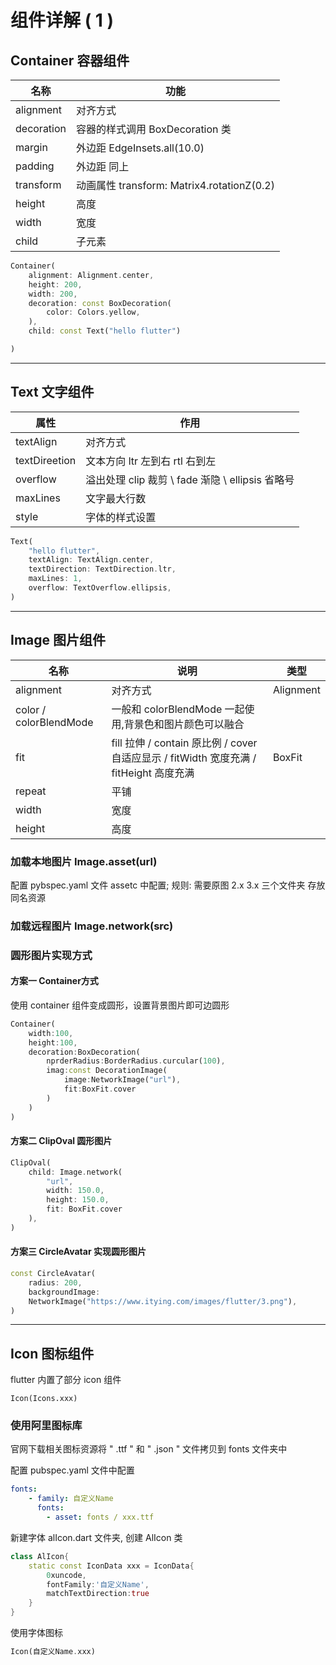 # 组件详解 ( 1 )

## Container 容器组件

| 名称       | 功能                                        |
| ---------- | ------------------------------------------- |
| alignment  | 对齐方式                                    |
| decoration | 容器的样式调用 BoxDecoration 类             |
| margin     | 外边距  EdgeInsets.all(10.0)                |
| padding    | 外边距 同上                                 |
| transform  | 动画属性  transform: Matrix4.rotationZ(0.2) |
| height     | 高度                                        |
| width      | 宽度                                        |
| child      | 子元素                                      |

```dart
Container(
	alignment: Alignment.center,
    height: 200,
    width: 200,
    decoration: const BoxDecoration(
    	color: Colors.yellow,
    ),
    child: const Text("hello flutter")

)
```

---

## Text 文字组件

| 属性          | 作用                                             |
| ------------- | ------------------------------------------------ |
| textAlign     | 对齐方式                                         |
| textDireetion | 文本方向 ltr 左到右 rtl 右到左                   |
| overflow      | 溢出处理 clip 裁剪 \ fade 渐隐 \ ellipsis 省略号 |
| maxLines      | 文字最大行数                                     |
| style         | 字体的样式设置                                   |

```dart
Text(
	"hello flutter",
    textAlign: TextAlign.center,
    textDirection: TextDirection.ltr,
    maxLines: 1,
    overflow: TextOverflow.ellipsis,
)
```

---

## Image 图片组件

| 名称                   | 说明                                                         | 类型      |
| ---------------------- | ------------------------------------------------------------ | --------- |
| alignment              | 对齐方式                                                     | Alignment |
| color / colorBlendMode | 一般和 colorBlendMode 一起使用,背景色和图片颜色可以融合      |           |
| fit                    | fill 拉伸 / contain 原比例 / cover 自适应显示 / fitWidth 宽度充满 / fitHeight 高度充满 | BoxFit    |
| repeat                 | 平铺                                                         |           |
| width                  | 宽度                                                         |           |
| height                 | 高度                                                         |           |

### 加载本地图片  Image.asset(url)

配置 pybspec.yaml 文件 assetc 中配置; 规则: 需要原图 2.x 3.x 三个文件夹 存放同名资源

### 加载远程图片 Image.network(src)

### 圆形图片实现方式

#### 方案一 Container方式

使用 container 组件变成圆形，设置背景图片即可边圆形

```dart
Container(
	width:100,
    height:100,
    decoration:BoxDecoration(
    	nprderRadius:BorderRadius.curcular(100),
        imag:const DecorationImage(
        	image:NetworkImage("url"),
            fit:BoxFit.cover
        )
    )
)
```

#### 方案二 ClipOval 圆形图片

```dart
ClipOval(
    child: Image.network(
    	"url",
    	width: 150.0,
    	height: 150.0,
    	fit: BoxFit.cover
    ),
)
```

#### 方案三 CircleAvatar 实现圆形图片

```dart
const CircleAvatar(
    radius: 200,
    backgroundImage:
    NetworkImage("https://www.itying.com/images/flutter/3.png"),
)
```

---

## Icon 图标组件

flutter 内置了部分 icon 组件

```datt
Icon(Icons.xxx)
```

### 使用阿里图标库

官网下载相关图标资源将 " .ttf " 和 " .json " 文件拷贝到 fonts 文件夹中

配置  pubspec.yaml 文件中配置

```yaml
fonts:
	- family: 自定义Name 
	  fonts:
	  	- asset: fonts / xxx.ttf
```

新建字体 alIcon.dart 文件夹, 创建 AlIcon 类

```dart
class AlIcon{
    static const IconData xxx = IconData{
        0xuncode,
        fontFamily:'自定义Name',
        matchTextDirection:true
    }
}
```

使用字体图标

```dart
Icon(自定义Name.xxx)
```



 
